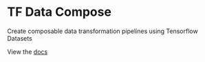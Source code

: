 # TF Data Compose
Create composable data transformation pipelines using Tensorflow Datasets

View the [docs](https://fgrcl.github.io/tf-data-compose/index.html)
